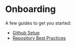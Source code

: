# Onboarding


A few guides to get you started:

* [Github Setup](github.md)
* [Repository Best Practices](repository_bestpractices.md)
